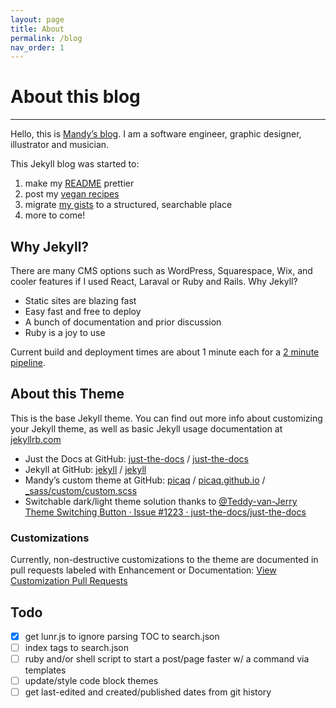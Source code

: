 ```yaml
---
layout: page
title: About
permalink: /blog
nav_order: 1
---
```


# About this blog

---

Hello, this is [Mandy’s blog](/blog). I am a software engineer, graphic designer, illustrator and musician.

This Jekyll blog was started to:
1. make my [README](/#picaqgithubio) prettier
2. post my [vegan recipes](/blog/food/recipes)
3. migrate [my gists](https://gist.github.com/picaq) to a structured, searchable place
4. more to come!

## Why Jekyll?

There are many CMS options such as WordPress, Squarespace, Wix, and cooler features if I used React, Laraval or Ruby and Rails. 
Why Jekyll?

- Static sites are blazing fast
- Easy fast and free to deploy
- A bunch of documentation and prior discussion
- Ruby is a joy to use

Current build and deployment times are about 1 minute each for a [2 minute pipeline](https://github.com/picaq/picaq.github.io/actions).

## About this Theme

This is the base Jekyll theme. You can find out more info about customizing your Jekyll theme, as well as basic Jekyll usage documentation at [jekyllrb.com](https://jekyllrb.com/)

<!-- - Minima at GitHub:
[jekyll][jekyll-organization] /
[minima](https://github.com/jekyll/minima) -->

- Just the Docs at GitHub:
[just-the-docs][just-the-docs-organization] /
[just-the-docs](https://github.com/just-the-docs/just-the-docs)
- Jekyll at GitHub:
[jekyll][jekyll-organization] /
[jekyll](https://github.com/jekyll/jekyll)
- Mandy’s custom theme at GitHub:
[picaq][picaq-org] /
[picaq.github.io](https://github.com/picaq/picaq.github.io) / [_sass/custom/custom.scss](https://github.com/picaq/picaq.github.io/blob/master/_sass/custom/custom.scss)
- Switchable dark/light theme solution thanks to [@Teddy-van-Jerry](https://github.com/Teddy-van-Jerry)<br>
[Theme Switching Button · Issue #1223 · just-the-docs/just-the-docs](https://github.com/just-the-docs/just-the-docs/issues/1223) 

### Customizations

Currently, non-destructive customizations to the theme are documented in pull requests labeled with Enhancement or Documentation:
[View Customization Pull Requests](https://github.com/picaq/picaq.github.io/pulls?q=is%3Apr+label%3Adocumentation%2Cenhancement)

## Todo
- [x] get lunr.js to ignore parsing TOC to search.json
- [ ] index tags to search.json
- [ ] ruby and/or shell script to start a post/page faster w/ a command via templates
- [ ] update/style code block themes
- [ ] get last-edited and created/published dates from git history

[jekyll-organization]: https://github.com/jekyll
[just-the-docs-organization]: https://github.com/just-the-docs
[picaq-org]: https://github.com/picaq
